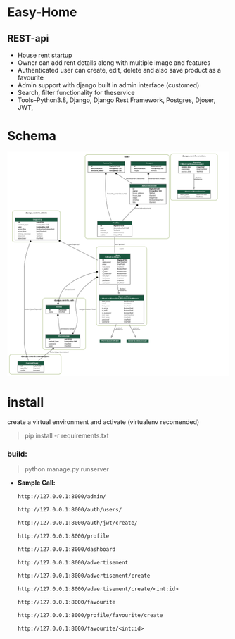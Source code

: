 # Easy-Home
## REST-api

* House rent startup
* Owner can add rent details along with multiple image and features
* Authenticated user can create, edit, delete and also save product as a favourite
* Admin support with django built in admin interface (customed) 
* Search, filter functionality for theservice
* Tools–Python3.8, Django, Django Rest Framework, Postgres, Djoser, JWT,
<!-- * demo b-kash payment integrated -->


# Schema
![alt text](home.png?raw=true)

# install
create a virtual environment and activate (virtualenv recomended)
> pip install -r requirements.txt

### build:
>python manage.py runserver



* **Sample Call:**

    ```
    http://127.0.0.1:8000/admin/
    ```

    ```
    http://127.0.0.1:8000/auth/users/
    ```

    ```
    http://127.0.0.1:8000/auth/jwt/create/
    ```

    ```
    http://127.0.0.1:8000/profile
    ```
    
    ```
    http://127.0.0.1:8000/dashboard
    ```
    
    ```
    http://127.0.0.1:8000/advertisement
    ```

    ```
    http://127.0.0.1:8000/advertisement/create
    ```

    ```
    http://127.0.0.1:8000/advertisement/create/<int:id>
    ```
    
    ```
    http://127.0.0.1:8000/favourite
    ```
    
    ```
    http://127.0.0.1:8000/profile/favourite/create
    ```
    
    ```
    http://127.0.0.1:8000/favourite/<int:id>
    ```
